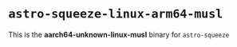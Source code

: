 # `astro-squeeze-linux-arm64-musl`

This is the **aarch64-unknown-linux-musl** binary for `astro-squeeze`
